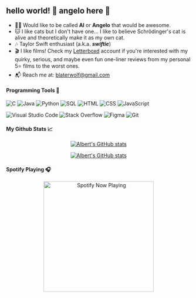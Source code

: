 ## hello world! 👋 angelo here 🐺

* 👨‍💻 Would like to be called **Al** or **Angelo** that would be awesome.
* 🐱 I like cats but I don't have one... I like to believe Schrödinger's cat is alive and theoretically make it as my own cat.
* 🎶 Taylor Swift enthusiast (a.k.a. ***swiftie***)
* 🎬 I like films! Check my [Letterboxd](https://letterboxd.com/blaterwolf/) account if you're interested with my quirky, serious, and maybe even fun one-liner reviews from my personal 5⭐ films to the worst ones.
* 📬 Reach me at: blaterwolf@gmail.com

#### Programming Tools 🔧

<img alt="C" src="https://img.shields.io/badge/C%20-%232370ED.svg?logo=c&logoColor=white"> <img alt="Java" src="https://img.shields.io/badge/Java-%23007396.svg?logo=java&logoColor=white"> <img alt="Python" src="https://img.shields.io/badge/Python%20-%2314354C.svg?logo=python&logoColor=white"> <img alt="SQL" src="https://img.shields.io/badge/SQL%20-%23025E8C.svg?logo=amazon-dynamodb&logoColor=white"> <img alt="HTML" src="https://img.shields.io/badge/HTML%20-%23E34F26.svg?logo=html5&logoColor=white"> <img alt="CSS" src="https://img.shields.io/badge/CSS%20-%231572B6.svg?logo=css3&logoColor=white"> <img alt="JavaScript" src="https://img.shields.io/badge/JavaScript%20-%23F7DF1E.svg?logo=javascript&logoColor=black">

<img alt="Visual Studio Code" src="https://img.shields.io/badge/Visual%20Studio%20Code-0078d7.svg?logo=visual-studio-code&logoColor=white"> <img alt="Stack Overflow" src="https://img.shields.io/badge/-Stack%20Overflow-FE7A16?logo=stack-overflow&logoColor=white"> <img alt="Figma" src="https://img.shields.io/badge/Figma%20-%239B54F2.svg?logo=figma&logoColor=white"> <img alt="Git" src="https://img.shields.io/badge/Git%20-%23F05033.svg?logo=git&logoColor=white">

#### My Github Stats 📈

[<p align="center"> <img src="https://github-readme-stats.vercel.app/api?username=blaterwolf&show_icons=true&theme=synthwave" alt="Albert's GitHub stats" />](https://github.com/anuraghazra/github-readme-stats)

[<p align="center"> <img src="https://github-readme-stats.vercel.app/api/top-langs/?username=blaterwolf&layout=compact&theme=synthwave" alt="Albert's GitHub stats" />](https://github.com/anuraghazra/github-readme-stats)

#### Spotify Playing 🎧

[<p align="center"> <img src="https://blaterwolf-spotify.vercel.app/api/spotify-playing" alt="Spotify Now Playing" width="300" />](https://open.spotify.com/user/9mtpsfc6cmuh84qp619fpjfs?si=VCOaUGbdSoeAP5SAkNzGvw)